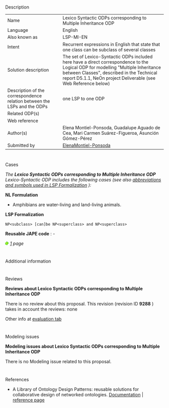 # 

 Description




|  |  |
| --- | --- |
|  Name  |  Lexico Syntactic ODPs corresponding to Multiple Inheritance ODP  |
|  Language  |  English  |
|  Also known as  |  LSP-MI-EN  |
|  Intent  |  Recurrent expressions in English that state that one class can be subclass of several classes  |
|  Solution description  |  The set of Lexico-Syntactic ODPs included here have a direct correspondence to the Logical ODP for modelling "Multiple Inheritance between Classes", described in the Technical report D5.1.1, NeOn project Deliverable (see Web Reference below)  |
|  Description of the correspondence relation between the LSPs and the ODPs  |  one LSP to one ODP  |
|  Related ODP(s)  |  |
|  Web reference  |  |
|  Author(s)  |  Elena Montiel-Ponsoda, Guadalupe Aguado de Cea, Mari Carmen Suárez-Figueroa, Asunción Gómez-Pérez  |
|  Submitted by  | [ElenaMontiel-Ponsoda](../User/ElenaMontiel-Ponsoda.md "User:ElenaMontiel-Ponsoda")  |



  





# 

 Cases



_The
 __Lexico Syntactic ODPs corresponding to Multiple Inheritance ODP__ 
 Lexico-Syntactic ODP includes the following cases (see also
 [abbreviations and symbols used in LSP Formalization](../Community/LSPSymbols.md "Community:LSPSymbols") 
 ):_ 




  







__NL Formulation__ 



* Amphibians are water-living and land-living animals.


__LSP Formalization__ 




```
NP<subclass> [can]be NP<superclass> and NP<superclass>

```


__Reusable JAPE code__ 
 : -
 





[![](./11px-ArrowRight.gif)](../Image/ArrowRight.gif.md "ArrowRight.gif")
_[1](./Normalization@oldid=10071.md "Submissions:Lexico Syntactic ODPs corresponding to Multiple Inheritance ODP/1") 
 page_ 




# 

 Additional information



# 

 Reviews




__Reviews about Lexico Syntactic ODPs corresponding to Multiple Inheritance ODP__ 


 There is no review about this proposal.
This revision (revision ID
 __9288__ 
 ) takes in account the reviews: none
 



 Other info at
 [evaluation tab](http://ontologydesignpatterns.org/wiki/index.php?title=Submissions:Lexico_Syntactic_ODPs_corresponding_to_Multiple_Inheritance_ODP&action=evaluation "http://ontologydesignpatterns.org/wiki/index.php?title=Submissions:Lexico_Syntactic_ODPs_corresponding_to_Multiple_Inheritance_ODP&action=evaluation") 





  





# 

 Modeling issues




__Modeling issues about Lexico Syntactic ODPs corresponding to Multiple Inheritance ODP__ 


 There is no Modeling issue related to this proposal.
 




  





# 

 References


* A Library of Ontology Design Patterns: reusable solutions for collaborative design of networked ontologies. [Documentation](http://www.neon-project.org/web-content/images/Publications/neon_2008_d2.5.1.pdf "http://www.neon-project.org/web-content/images/Publications/neon_2008_d2.5.1.pdf")  | [reference page](../Community/References/NeOn_Deliverable_D2_5_1_4.md "Community:References/NeOn Deliverable D2 5 1 4")